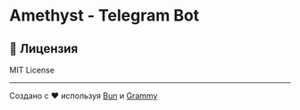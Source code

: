 # Amethyst - Telegram Bot
## 📄 Лицензия

MIT License

---

Создано с ❤️ используя [Bun](https://bun.com) и [Grammy](https://grammy.dev)
